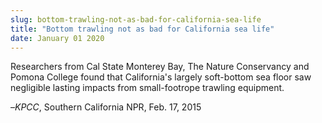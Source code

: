 ```yaml
---
slug: bottom-trawling-not-as-bad-for-california-sea-life
title: "Bottom trawling not as bad for California sea life"
date: January 01 2020
---
```


 
<p>
  Researchers from Cal State Monterey Bay, The Nature Conservancy and Pomona
  College found that California's largely soft&#45;bottom sea floor saw
  negligible lasting impacts from small&#45;footrope trawling equipment.
</p>
<p>–<em>KPCC</em>, Southern California NPR, Feb. 17, 2015</p>
 
